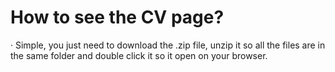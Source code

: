 # How to see the CV page?

· Simple, you just need to download the .zip file, unzip it so all the files are in the same folder and double click it so it open on your browser.